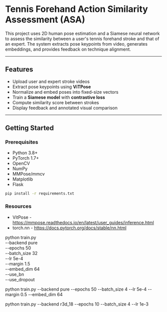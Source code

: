 # Tennis Forehand Action Similarity Assessment (ASA)

This project uses 2D human pose estimation and a Siamese neural network to assess the similarity between a user's tennis forehand stroke and that of an expert. The system extracts pose keypoints from video, generates embeddings, and provides feedback on technique alignment.

---

##  Features
- Upload user and expert stroke videos
- Extract pose keypoints using **ViTPose**
- Normalize and embed poses into fixed-size vectors
- Train a **Siamese model** with **contrastive loss**
- Compute similarity score between strokes
- Display feedback and annotated visual comparison

---

## Getting Started
### Prerequisites
- Python 3.8+
- PyTorch 1.7+
- OpenCV
- NumPy
- MMPose/mmcv
- Matplotlib
- Flask

```bash
pip install -r requirements.txt
```

### Resources
- VitPose -  https://mmpose.readthedocs.io/en/latest/user_guides/inference.html
-  torch.nn - https://docs.pytorch.org/docs/stable/nn.html


python train.py \
    --backend pure \
    --epochs 50 \
    --batch_size 32 \
    --lr 5e-4 \
    --margin 1.5 \
    --embed_dim 64 \
    --use_bn \
    --use_dropout


python train.py --backend pure --epochs 50 --batch_size 4 --lr 5e-4 --margin 0.5 --embed_dim 64

python train.py   --backend r3d_18   --epochs 10   --batch_size 4   --lr 1e-3